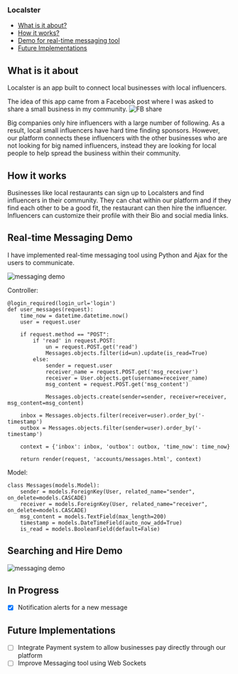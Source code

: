 ### Localster

 - [What is it about?](#what-is-it-about)
 - [How it works?](#how-it-works)
 - [Demo for real-time messaging tool](#real-time-messaging-demo)
 - [Future Implementations](#future-implementations)


## What is it about

Localster is an app built to connect local businesses with local influencers.

The idea of this app came from a Facebook post where I was asked to share a small business in my community.
![FB share](https://i.imgur.com/319Klgn.jpg)

Big companies only hire influencers with a large number of following. As a result, local small influencers have hard time finding sponsors. However, our platform connects these influencers with the other businesses who are not looking for big named influencers, instead they are looking for local people to help spread the business within their community. 


## How it works

Businesses like local restaurants can sign up to Localsters and find influencers in their community. They can chat within our platform and if they find each other to be a good fit, the restaurant can then hire the influencer.  Influencers can customize their profile with their Bio and social media links.  

## Real-time Messaging Demo
I have implemented real-time messaging tool using Python and Ajax for the users to communicate.


![messaging demo](http://g.recordit.co/drFd9DcNAR.gif)


Controller:
```
@login_required(login_url='login')
def user_messages(request):
    time_now = datetime.datetime.now()
    user = request.user

    if request.method == "POST":
        if 'read' in request.POST:
            un = request.POST.get('read')
            Messages.objects.filter(id=un).update(is_read=True)
        else:
            sender = request.user
            receiver_name = request.POST.get('msg_receiver')
            receiver = User.objects.get(username=receiver_name)
            msg_content = request.POST.get('msg_content')

            Messages.objects.create(sender=sender, receiver=receiver, msg_content=msg_content)

    inbox = Messages.objects.filter(receiver=user).order_by('-timestamp')
    outbox = Messages.objects.filter(sender=user).order_by('-timestamp')

    context = {'inbox': inbox, 'outbox': outbox, 'time_now': time_now}

    return render(request, 'accounts/messages.html', context)
```
Model:
```
class Messages(models.Model):
    sender = models.ForeignKey(User, related_name="sender", on_delete=models.CASCADE)
    receiver = models.ForeignKey(User, related_name="receiver", on_delete=models.CASCADE)
    msg_content = models.TextField(max_length=200)
    timestamp = models.DateTimeField(auto_now_add=True)
    is_read = models.BooleanField(default=False)
```

## Searching and Hire Demo

![messaging demo](http://g.recordit.co/dVrdkFDN8p.gif)


## In Progress
 - [X] Notification alerts for a new message


## Future Implementations

 - [ ] Integrate Payment system to allow businesses pay directly through our platform
 - [ ] Improve Messaging tool using Web Sockets 
